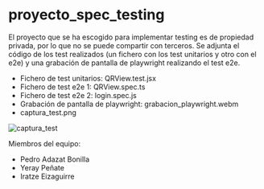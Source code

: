 # proyecto_spec_testing

El proyecto que se ha escogido para implementar testing es de propiedad privada, por lo que no se puede compartir con terceros. 
Se adjunta el código de los test realizados (un fichero con los test unitarios y otro con el e2e) y una grabación de pantalla de playwright realizando el test e2e.

- Fichero de test unitarios: QRView.test.jsx
- Fichero de test e2e 1: QRView.spec.ts
- Fichero de test e2e 2: login.spec.js
- Grabación de pantalla de playwright: grabacion_playwright.webm
- captura_test.png

![captura_test](https://github.com/user-attachments/assets/cb989cee-c58e-4448-8581-5e960fefc994)


Miembros del equipo:
- Pedro Adazat Bonilla
- Yeray Peñate
- Iratze Eizaguirre
